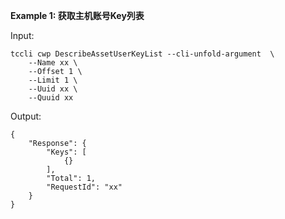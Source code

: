 **Example 1: 获取主机账号Key列表**



Input: 

```
tccli cwp DescribeAssetUserKeyList --cli-unfold-argument  \
    --Name xx \
    --Offset 1 \
    --Limit 1 \
    --Uuid xx \
    --Quuid xx
```

Output: 
```
{
    "Response": {
        "Keys": [
            {}
        ],
        "Total": 1,
        "RequestId": "xx"
    }
}
```

